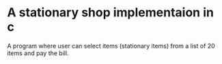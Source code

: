 # A stationary shop implementaion in c
A program where user can select items (stationary items) from a list of 20 items and pay the bill.
